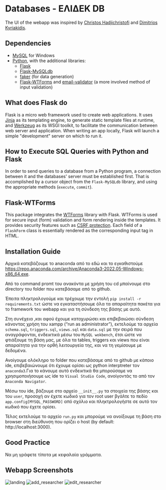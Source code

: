 # Databases - ΕΛΙΔΕΚ DB

The UI of the webapp was inspired by [Christos Hadjichristofi](https://github.com/ChristosHadjichristofi) and [Dimitrios Kyriakidis](https://github.com/DimK19).

## Dependencies

 - [MySQL](https://www.mysql.com/) for Windows
 - [Python](https://www.python.org/downloads/), with the additional libraries:
    - [Flask](https://flask.palletsprojects.com/en/2.0.x/)
    - [Flask-MySQLdb](https://flask-mysqldb.readthedocs.io/en/latest/)
    - [faker](https://faker.readthedocs.io/en/master/) (for data generation)
    - [Flask-WTForms](https://flask-wtf.readthedocs.io/en/1.0.x/) and [email-validator](https://pypi.org/project/email-validator/) (a more involved method of input validation)

## What does Flask do

Flask is a micro web framework used to create web applications. It uses [Jinja](https://jinja.palletsprojects.com/en/3.0.x/) as its templating engine, to generate static template files at runtime, and [Werkzeug](https://www.palletsprojects.com/p/werkzeug/) as its WSGI toolkit, to facilitate the communication between web server and application. When writing an app locally, Flask will launch a simple "development" server on which to run it.

## How to Execute SQL Queries with Python and Flask

In order to send queries to a database from a Python program, a connection between it and the databases' server must be established first. That is accomplished by a cursor object from the `Flask-MySQLdb` library, and using the appropriate methods (`execute`, `commit`).

## Flask-WTForms

This package integrates the [WTForms](https://wtforms.readthedocs.io/en/3.0.x/) library with Flask. WTForms is used for secure input (form) validation and form rendering inside the templates. It provides security features such as [CSRF protection](https://en.wikipedia.org/wiki/Cross-site_request_forgery). Each field of a `FlaskForm` class is essentially rendered as the corresponding input tag in HTML.

## Installation Guide

Αρχικά κατεβάζουμε το anaconda από το εδώ και το εγκαθιστούμε https://repo.anaconda.com/archive/Anaconda3-2022.05-Windows-x86_64.exe.

Από το command promt του ανακόντα με χρήση του cd μπαίνουμε στο directory του folder που κατεβάσαμε από το github.

Έπειτα πληκτρολογούμε και τρέχουμε την εντολή `pip install -r requirements.txt` ώστε να εγκαταστήσουμε όλα τα απαραίτητα πακέτα για το framework του webapp και για τη σύνδεση της βάσης με αυτό.

Στη συνέχεια ,και αφού έχουμε κατοχυρώσει και επιβεβαιώσει σύνδεση κάνοντας χρήση του xampp (“run as administrator”), εκτελούμε τα αρχεία `schema.sql`, `triggers.sql`, `views.sql` και `data.sql` με την σειρά που αναγράφονται, ενδεικτικά μέσω του `MySQL wokbench`, έτσι ώστε να φτιάξουμε τη βάση μας, με όλα τα tables, triggers και views που είναι απαραίτητα για την ορθή λειτουργεία της, και να τη γεμίσουμε με δεδομένα.

Ανοίγουμε ολόκληρο το folder που κατεβάσαμε από το github με κάποιο ide, επιβεβαιώνουμε ότι έχουμε ορίσει ως python interptreter τον `anaconda3`.Για το κάνουμε αυτό ενδεικτικά θα μπορούσαμε να χρησιμοποιήσουμε ως ide το `Visual Studio Code`, ανοίγοντάς το από τον `Anaconda Navigator`.

Μέσω του ide, βάζουμε στο αρχείο  `__init__.py` τα στοιχεία της βάσης και του `user`, προσοχή αν έχετε κωδικό για τον root user βγάλτε το πεδίο `app.config[MYSQL_PASSWORD]` από σχόλιο και πληκτρολογήστε σε αυτό τον κωδικό που έχετε ορίσει. 

Τέλος εκτελούμε το αρχείο `run.py` και μπορούμε να ανοίξουμε τη βάση στο browser στη διεύθυνση που ορίζει ο host (by default: http://localhost:3000). 

## Good Practice

Να μη γράφετε τίποτα με κεφαλαία γράμματα.

## Webapp Screenshots

![landing](https://user-images.githubusercontent.com/96352707/172066935-45b3c8c7-42ab-425d-b294-c4683e14519e.jpeg)
![add_researcher](https://user-images.githubusercontent.com/96352707/172066933-d9c87d29-adfd-4a59-a914-697e3669d07e.png)
![edit_researcher](https://user-images.githubusercontent.com/96352707/172066936-59ccdd40-b6b4-4570-8eb8-417b82ebf881.png)



